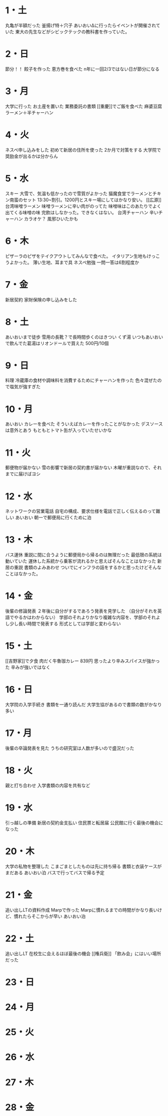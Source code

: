 # 1・土
丸亀が半額だった
	釜揚げ特＋穴子
あいおいΔに行ったらイベントが開催されていた
	東大の先生などがシビックテックの教科書を作っていた。
# 2・日
節分！！
	餃子を作った
	恵方巻を食べた
	n年に一回2/3ではない日が節分になる
# 3・月
大学に行った
	お土産を置いた
	業務委託の書類
[[重慶]]でご飯を食べた
	麻婆豆腐ラーメン＋半チャーハン
# 4・火
ネスペ申し込みをした
	初めて新居の住所を使った
	2か月で対策をする
	大学院で奨励金が出るかは分からん
# 5・水
スキー
	大雪で、気温も低かったので雪質がよかった
	猫魔食堂でラーメンとチキン南蛮のセット
		13:30~割引。1200円とスキー場にしてはかなり安い。
[[広源]]
	台湾味噌ラーメン
		味噌ラーメンに辛い肉がのってた
		味噌味はこのあたりでよく出てくる味噌の味
		完飲はしなかった。できなくはない。
	台湾チャーハン
		辛いチャーハン
カラオケ？
	風邪ひいたかも
# 6・木
ピザーラのピザをテイクアウトしてみんなで食べた。
	イタリアン生地もけっこうよかった。
		薄い生地、耳まで具
ネスペ勉強
	一問一答は6割程度か
# 7・金
新居契約
	家財保険の申し込みをした
# 8・土
あいおいまで徒歩
	雪用の長靴？で長時間歩くのはきつい
くず湯
	いつもあいおいで飲んでた葛湯はリオンドールで買えた
	500円/10個
# 9・日
料理
	冷蔵庫の食材や調味料を消費するためにチャーハンを作った
	色々混ぜたので塩気が強すぎた
# 10・月
あいおい
	カレーを食べた
	そういえばカレーを作ったことがなかった
	デスソースは意外とあう
		もともとトマト缶が入っていたせいかな
# 11・火
郵便物が届かない
	雪の影響で新居の契約書が届かない
	木曜が重説なので、それまでに届けばヨシ
# 12・水
ネットワークの営業電話
	自宅の構成、要求仕様を電話で正しく伝えるのって難しい
あいおい
	朝一で郵便局に行くために泊
# 13・木
バス運休
	重説に間に合うように郵便局から帰るのは無理だった
	最低限の系統は動いていた
	運休した系統から乗客が流れるかと思えばそんなことはなかった
新居の重説
	書類のよみあわせ
	ついでにインフラの話をするかと思ったけどそんなことはなかった。
# 14・金
後輩の修論発表
	２年後に自分がするであろう発表を見学した
	（自分がそれを英語でやるかはわからない）
	学部のそれよりかなり複雑な内容を、学部のそれよし少し長い時間で発表する
	形式としては学部と変わらない
# 15・土
[[吉野家]]で夕食
	肉だく牛魯珈カレー 839円
	思ったより辛みスパイスが強かった
	辛みが強いではなく
# 16・日
大学院の入学手続き
	書類を一通り読んだ
	大学生協があるので書類の数がかなり多い
# 17・月
後輩の卒論発表を見た
	うちの研究室は人数が多いので盛況だった
# 18・火
親と打ち合わせ
	入学書類の内容を共有など
# 19・水
引っ越しの準備
	新居の契約金支払い
	住民票と転居届
	公民館に行く最後の機会になった
# 20・木
大学の私物を整理した
	こまごまとしたものは先に持ち帰る
	書類と衣装ケースがまだある
あいおい泊
	バスで行ってバスで帰る予定
# 21・金
追い出しLTの資料作成
	Marpで作った
	Marpに慣れるまでの時間がかなり長いけど、慣れたらそこからが早い
	あいおい泊
# 22・土
追い出しLT
	在校生に会えるほぼ最後の機会
	[[権兵衛]]
		「飲み会」にはいい場所だった
		
# 23・日
# 24・月
# 25・火
# 26・水
# 27・木
# 28・金